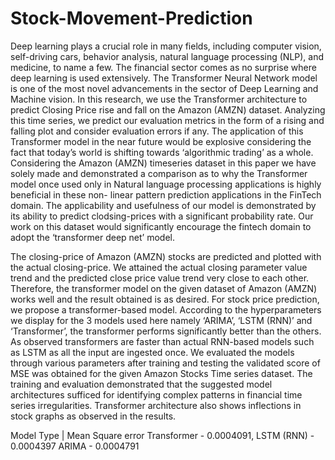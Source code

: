 # Stock-Movement-Prediction
Deep learning plays a crucial role in many fields, including computer vision, self-driving cars, behavior analysis, natural language processing (NLP), and medicine, to name a few. The financial sector comes as no surprise where deep learning is used extensively. The Transformer Neural Network model is one of the most novel advancements in the sector of Deep Learning and Machine vision. In this research, we use the Transformer architecture to predict Closing Price rise and fall on the Amazon (AMZN) dataset. Analyzing this time series, we predict our evaluation metrics in the form of a rising and falling plot and consider evaluation errors if any. The application of this Transformer model in the near future would be explosive considering the fact that today’s world is shifting towards ‘algorithmic trading’ as a whole. Considering the Amazon (AMZN) timeseries dataset in this paper we have solely made and demonstrated a comparison as to why the Transformer model once used only in Natural language processing 
applications is highly beneficial in these non- linear pattern prediction applications in the FinTech domain. The applicability and usefulness of our model is 
demonstrated by its ability to predict clodsing-prices with a significant probability rate. Our work on this dataset would significantly encourage the fintech domain to adopt the ‘transformer deep net’ model.

The closing-price of Amazon (AMZN) stocks are predicted and plotted with the actual closing-price. We attained the actual closing parameter value trend and the predicted close price value trend very close to each other. Therefore, the transformer model on the given dataset of Amazon (AMZN) works well and the result obtained is as desired. For stock price prediction, we propose a transformer-based model. According to the hyperparameters we display for the 3 models used here namely ‘ARIMA’, ‘LSTM (RNN)’ and ‘Transformer’, the transformer performs significantly better than the others. As observed transformers are faster than actual RNN-based models such as LSTM as all the input are ingested once. We evaluated the models through various parameters after training and testing the validated score of MSE was obtained for the given Amazon Stocks Time series dataset. The training and evaluation demonstrated that the suggested model architectures sufficed for identifying complex patterns in financial time series irregularities. Transformer architecture also shows inflections in stock graphs as observed in the results.

Model Type | Mean Square error
Transformer - 0.0004091,
LSTM (RNN)  -  0.0004397
ARIMA       -  0.0004791
